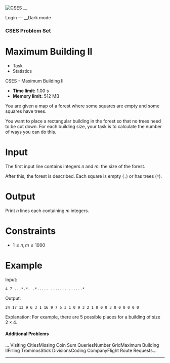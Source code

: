 ![CSES](/logo.png?1) __

Login — __Dark mode

### CSES Problem Set

# Maximum Building II

  * Task
  * Statistics

CSES - Maximum Building II

  * **Time limit:** 1.00 s
  * **Memory limit:** 512 MB

You are given a map of a forest where some squares are empty and some squares
have trees.

You want to place a rectangular building in the forest so that no trees need
to be cut down. For each building size, your task is to calculate the number
of ways you can do this.

# Input

The first input line contains integers $n$ and $m$: the size of the forest.

After this, the forest is described. Each square is empty (`.`) or has trees
(`*`).

# Output

Print $n$ lines each containing $m$ integers.

# Constraints

  * $1 \le n,m \le 1000$

# Example

Input:

``` 4 7 ...*.*. .*..... ....... ......* ```

Output:

``` 24 17 13 9 6 3 1 16 9 7 5 3 1 0 9 3 2 1 0 0 0 3 0 0 0 0 0 0 ```

Explanation: For example, there are $5$ possible places for a building of size
$2 \times 4$.

#### Additional Problems

... Visiting CitiesMissing Coin Sum QueriesNumber GridMaximum Building
IIFilling TrominosStick DivisionsCoding CompanyFlight Route Requests...

* * *


